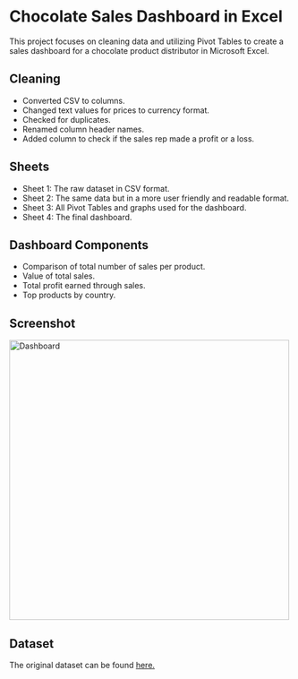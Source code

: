 # Chocolate Sales Dashboard in Excel
This project focuses on cleaning data and utilizing Pivot Tables to create a sales dashboard for a chocolate product distributor in Microsoft Excel.

## Cleaning

- Converted CSV to columns.
- Changed text values for prices to currency format.
- Checked for duplicates.
- Renamed column header names.
- Added column to check if the sales rep made a profit or a loss.

## Sheets
- Sheet 1: The raw dataset in CSV format.
- Sheet 2: The same data but in a more user friendly and readable format.
- Sheet 3: All Pivot Tables and graphs used for the dashboard.
- Sheet 4: The final dashboard.

## Dashboard Components
- Comparison of total number of sales per product.
- Value of total sales.
- Total profit earned through sales.
- Top products by country.

## Screenshot
<img src="https://github.com/MJHendricks/ExcelSalesDashboard/assets/65013192/11f70585-cd80-441f-8f15-a339b375fd4f" width = 500px alt="Dashboard">
<!-- ![Untitled](https://github.com/MJHendricks/ExcelSalesDashboard/assets/65013192/11f70585-cd80-441f-8f15-a339b375fd4f) -->


## Dataset

The original dataset can be found [here.](https://www.kaggle.com/datasets/prajwal6362venom/choclate-sales-project)
